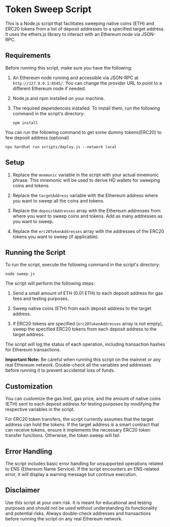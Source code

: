 # Token Sweep Script

This is a Node.js script that facilitates sweeping native coins (ETH) and ERC20 tokens from a list of deposit addresses to a specified target address. It uses the ethers.js library to interact with an Ethereum node via JSON-RPC.

## Requirements

Before running this script, make sure you have the following:

1. An Ethereum node running and accessible via JSON-RPC at `http://127.0.0.1:8545/`. You can change the provider URL to point to a different Ethereum node if needed.

2. Node.js and npm installed on your machine.

3. The required dependencies installed. To install them, run the following command in the script's directory:

   ```
   npm install
   ```

You can run the following command to get some dummy tokens(ERC20) to few deposit address (optional)

```
npx hardhat run scripts/deploy.js --network local
```

## Setup

1. Replace the `mnemonic` variable in the script with your actual mnemonic phrase. This mnemonic will be used to derive HD wallets for sweeping coins and tokens.

2. Replace the `targetAddress` variable with the Ethereum address where you want to sweep all the coins and tokens.

3. Replace the `depositAddresses` array with the Ethereum addresses from where you want to sweep coins and tokens. Add as many addresses as you want to sweep.

4. Replace the `erc20TokenAddresses` array with the addresses of the ERC20 tokens you want to sweep (if applicable).

## Running the Script

To run the script, execute the following command in the script's directory:

```
node sweep.js
```

The script will perform the following steps:

1. Send a small amount of ETH (0.01 ETH) to each deposit address for gas fees and testing purposes.

2. Sweep native coins (ETH) from each deposit address to the target address.

3. If ERC20 tokens are specified (`erc20TokenAddresses` array is not empty), sweep the specified ERC20 tokens from each deposit address to the target address.

The script will log the status of each operation, including transaction hashes for Ethereum transactions.

**Important Note:** Be careful when running this script on the mainnet or any real Ethereum network. Double-check all the variables and addresses before running it to prevent accidental loss of funds.

## Customization

You can customize the gas limit, gas price, and the amount of native coins (ETH) sent to each deposit address for testing purposes by modifying the respective variables in the script.

For ERC20 token transfers, the script currently assumes that the target address can hold the tokens. If the target address is a smart contract that can receive tokens, ensure it implements the necessary ERC20 token transfer functions. Otherwise, the token sweep will fail.

## Error Handling

The script includes basic error handling for unsupported operations related to ENS (Ethereum Name Service). If the script encounters an ENS-related error, it will display a warning message but continue execution.

## Disclaimer

Use this script at your own risk. It is meant for educational and testing purposes and should not be used without understanding its functionality and potential risks. Always double-check addresses and transactions before running the script on any real Ethereum network.
